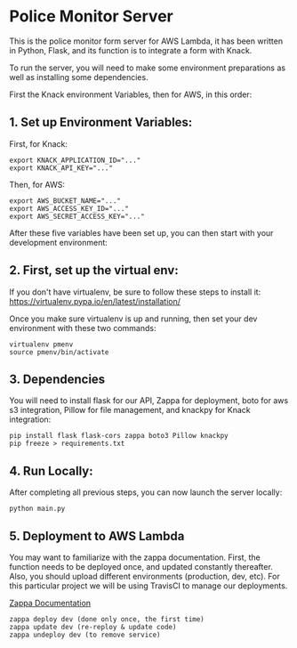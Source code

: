 # Police Monitor Server
This is the police monitor form server for AWS Lambda, it has been written in Python, Flask, and its function is to integrate a form with Knack.

To run the server, you will need to make some environment preparations as well as installing some dependencies.

First the Knack environment Variables, then for AWS, in this order:

## 1. Set up Environment Variables:

First, for Knack:

```
export KNACK_APPLICATION_ID="..."
export KNACK_API_KEY="..."
```

Then, for AWS:

```
export AWS_BUCKET_NAME="..."
export AWS_ACCESS_KEY_ID="..."
export AWS_SECRET_ACCESS_KEY="..."
```

After these five variables have been set up, you can then start with your development environment:



## 2. First, set up the virtual env:

If you don't have virtualenv, be sure to follow these steps to install it: https://virtualenv.pypa.io/en/latest/installation/

Once you make sure virtualenv is up and running, then set your dev environment with these two commands:


```
virtualenv pmenv
source pmenv/bin/activate
```



## 3. Dependencies

You will need to install flask for our API, Zappa for deployment, boto for aws s3 integration, Pillow for file management, and knackpy for Knack integration:

```
pip install flask flask-cors zappa boto3 Pillow knackpy
pip freeze > requirements.txt
```



## 4. Run Locally:

After completing all previous steps, you can now launch the server locally:

```
python main.py
```


## 5. Deployment to AWS Lambda

You may want to familiarize with the zappa documentation. First, the function needs to be deployed once, and updated constantly thereafter. Also, you should upload different environments (production, dev, etc). For this particular project we will be using TravisCI to manage our deployments.

[Zappa Documentation](https://github.com/Miserlou/Zappa)

```
zappa deploy dev (done only once, the first time)
zappa update dev (re-reploy & update code)
zappa undeploy dev (to remove service)
```
